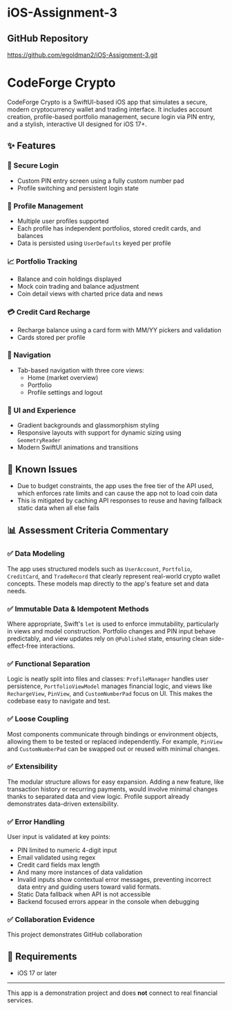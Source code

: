 # iOS-Assignment-3
## GitHub Repository
https://github.com/egoldman2/iOS-Assignment-3.git


# CodeForge Crypto

CodeForge Crypto is a SwiftUI-based iOS app that simulates a secure, modern cryptocurrency wallet and trading interface. It includes account creation, profile-based portfolio management, secure login via PIN entry, and a stylish, interactive UI designed for iOS 17+.

## ✨ Features

### 🔐 Secure Login
- Custom PIN entry screen using a fully custom number pad
- Profile switching and persistent login state

### 👤 Profile Management
- Multiple user profiles supported
- Each profile has independent portfolios, stored credit cards, and balances
- Data is persisted using `UserDefaults` keyed per profile

### 📈 Portfolio Tracking
- Balance and coin holdings displayed
- Mock coin trading and balance adjustment
- Coin detail views with charted price data and news

### 💳 Credit Card Recharge
- Recharge balance using a card form with MM/YY pickers and validation
- Cards stored per profile

### 🧭 Navigation
- Tab-based navigation with three core views:
  - Home (market overview)
  - Portfolio
  - Profile settings and logout

### 🎨 UI and Experience
- Gradient backgrounds and glassmorphism styling
- Responsive layouts with support for dynamic sizing using `GeometryReader`
- Modern SwiftUI animations and transitions

## 🧪 Known Issues
- Due to budget constraints, the app uses the free tier of the API used, which enforces rate limits and can cause the app not to load coin data
- This is mitigated by caching API responses to reuse and having fallback static data when all else fails 

## 📊 Assessment Criteria Commentary

### ✅ Data Modeling
The app uses structured models such as `UserAccount`, `Portfolio`, `CreditCard`, and `TradeRecord` that clearly represent real-world crypto wallet concepts. These models map directly to the app's feature set and data needs.

### ✅ Immutable Data & Idempotent Methods
Where appropriate, Swift's `let` is used to enforce immutability, particularly in views and model construction. Portfolio changes and PIN input behave predictably, and view updates rely on `@Published` state, ensuring clean side-effect-free interactions.

### ✅ Functional Separation
Logic is neatly split into files and classes: `ProfileManager` handles user persistence, `PortfolioViewModel` manages financial logic, and views like `RechargeView`, `PinView`, and `CustomNumberPad` focus on UI. This makes the codebase easy to navigate and test.

### ✅ Loose Coupling
Most components communicate through bindings or environment objects, allowing them to be tested or replaced independently. For example, `PinView` and `CustomNumberPad` can be swapped out or reused with minimal changes.

### ✅ Extensibility
The modular structure allows for easy expansion. Adding a new feature, like transaction history or recurring payments, would involve minimal changes thanks to separated data and view logic. Profile support already demonstrates data-driven extensibility.

### ✅ Error Handling
User input is validated at key points:
- PIN limited to numeric 4-digit input
- Email validated using regex
- Credit card fields max length
- And many more instances of data validation
- Invalid inputs show contextual error messages, preventing incorrect data entry and guiding users toward valid formats.
- Static Data fallback when API is not accessible
- Backend focused errors appear in the console when debugging


### ✅ Collaboration Evidence
This project demonstrates GitHub collaboration 

## 📱 Requirements
- iOS 17 or later

---

This app is a demonstration project and does **not** connect to real financial services.
